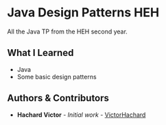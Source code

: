 # Java Design Patterns HEH

All the Java TP from the HEH second year.

## What I Learned

- Java
- Some basic design patterns

## Authors & Contributors

* **Hachard Victor** - *Initial work* - [VictorHachard](https://github.com/VictorHachard)
